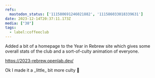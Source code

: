 ```yaml
---
refs:
  mastodon_status: ['111580691246021882', '111586033018339631']
date: 2023-12-14T20:37:11.173Z
media: ["38"]
tags:
  - label:coffeeclub
---
```


<p>Added a bit of a homepage to the Year in Rebrew site which gives some overall stats of the club and a sort-of-culty animation of everyone.</p><p><a href="https://2023-rebrew.openlab.dev/" target="_blank" rel="nofollow noopener noreferrer" translate="no"><span class="invisible">https://</span><span class="">2023-rebrew.openlab.dev/</span><span class="invisible"></span></a></p><p> </p>

<p>Ok I made it a _little_ bit more culty 😬</p>
